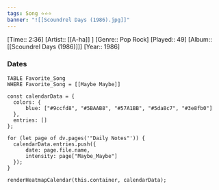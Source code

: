 ```yaml
---
tags: Song ⭐⭐⭐ 
banner: "![[Scoundrel Days (1986).jpg]]"
---
```

[Time:: 2:36]
[Artist:: [[A-ha]] ]
[Genre:: Pop Rock]
[Played:: 49]
[Album:: [[Scoundrel Days (1986)]]]
[Year:: 1986]
### Dates
````dataview
TABLE Favorite_Song
WHERE Favorite_Song = [[Maybe Maybe]]
````

  ```dataviewjs
const calendarData = { 
	colors: { 
		blue: ["#9ccfd8", "#5BAAB8", "#57A1BB", "#5da8c7", "#3e8fb0"] 
	}, 
	entries: [] 
}; 

for (let page of dv.pages('"Daily Notes"')) { 
	calendarData.entries.push({ 
		date: page.file.name, 
		intensity: page["Maybe_Maybe"]
	}); 
} 

renderHeatmapCalendar(this.container, calendarData);
```
